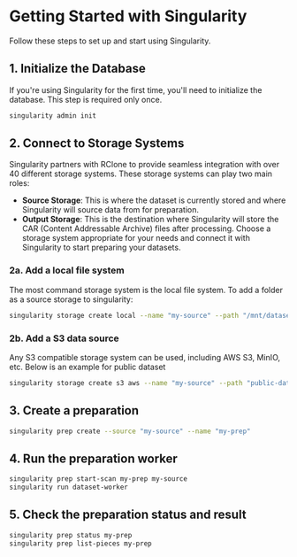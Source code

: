 # Getting Started with Singularity

Follow these steps to set up and start using Singularity.

## 1. Initialize the Database

If you're using Singularity for the first time, you'll need to initialize the database. This step is required only once.

```sh
singularity admin init
```

## 2. Connect to Storage Systems
Singularity partners with RClone to provide seamless integration with over 40 different storage systems. These storage systems can play two main roles:
* **Source Storage**: This is where the dataset is currently stored and where Singularity will source data from for preparation.
* **Output Storage**: This is the destination where Singularity will store the CAR (Content Addressable Archive) files after processing.
Choose a storage system appropriate for your needs and connect it with Singularity to start preparing your datasets.

### 2a. Add a local file system

The most command storage system is the local file system. To add a folder as a source storage to singularity:

```sh
singularity storage create local --name "my-source" --path "/mnt/dataset/folder"
```

### 2b. Add a S3 data source

Any S3 compatible storage system can be used, including AWS S3, MinIO, etc. Below is an example for public dataset

```sh
singularity storage create s3 aws --name "my-source" --path "public-dataset-test"
```

## 3. Create a preparation
```sh
singularity prep create --source "my-source" --name "my-prep"
```

## 4. Run the preparation worker
```sh
singularity prep start-scan my-prep my-source
singularity run dataset-worker
```

## 5. Check the preparation status and result
```sh
singularity prep status my-prep
singularity prep list-pieces my-prep
```
